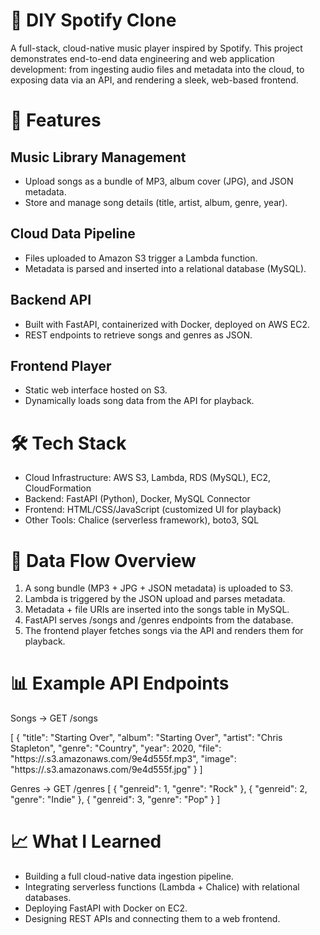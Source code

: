 # 🎵 DIY Spotify Clone

A full-stack, cloud-native music player inspired by Spotify. This project demonstrates end-to-end data engineering and web application development: from ingesting audio files and metadata into the cloud, to exposing data via an API, and rendering a sleek, web-based frontend.

# 🚀 Features

## Music Library Management

 - Upload songs as a bundle of MP3, album cover (JPG), and JSON metadata.
 - Store and manage song details (title, artist, album, genre, year).

## Cloud Data Pipeline
  - Files uploaded to Amazon S3 trigger a Lambda function.
  - Metadata is parsed and inserted into a relational database (MySQL).

## Backend API
  - Built with FastAPI, containerized with Docker, deployed on AWS EC2.
  - REST endpoints to retrieve songs and genres as JSON.

## Frontend Player
  - Static web interface hosted on S3.
  - Dynamically loads song data from the API for playback.

# 🛠️ Tech Stack
  - Cloud Infrastructure: AWS S3, Lambda, RDS (MySQL), EC2, CloudFormation
  - Backend: FastAPI (Python), Docker, MySQL Connector
  - Frontend: HTML/CSS/JavaScript (customized UI for playback)
  - Other Tools: Chalice (serverless framework), boto3, SQL

# 🔄 Data Flow Overview
  1. A song bundle (MP3 + JPG + JSON metadata) is uploaded to S3.
  2. Lambda is triggered by the JSON upload and parses metadata.
  3. Metadata + file URIs are inserted into the songs table in MySQL.
  4. FastAPI serves /songs and /genres endpoints from the database.
  5. The frontend player fetches songs via the API and renders them for playback.


# 📊 Example API Endpoints

Songs → GET /songs

[
  {
    "title": "Starting Over",
    "album": "Starting Over",
    "artist": "Chris Stapleton",
    "genre": "Country",
    "year": 2020,
    "file": "https://<bucket>.s3.amazonaws.com/9e4d555f.mp3",
    "image": "https://<bucket>.s3.amazonaws.com/9e4d555f.jpg"
  }
]

Genres → GET /genres
[
  { "genreid": 1, "genre": "Rock" },
  { "genreid": 2, "genre": "Indie" },
  { "genreid": 3, "genre": "Pop" }
]

# 📈 What I Learned
  - Building a full cloud-native data ingestion pipeline.
  - Integrating serverless functions (Lambda + Chalice) with relational databases.
  - Deploying FastAPI with Docker on EC2.
  - Designing REST APIs and connecting them to a web frontend.
